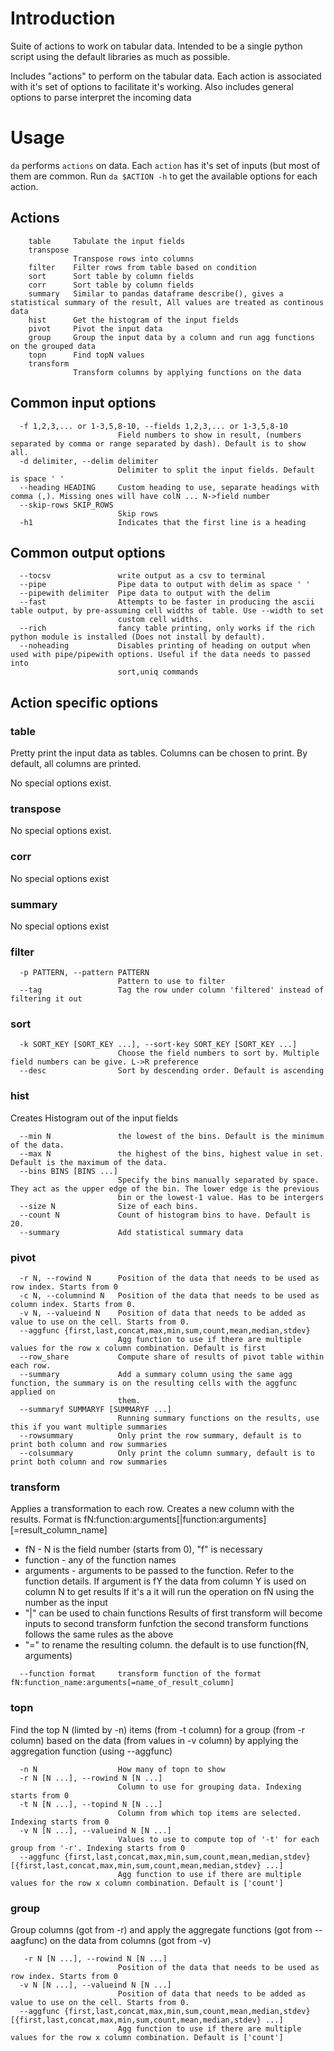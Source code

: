# Introduction
Suite of actions to work on tabular data. Intended to be a single python script using the default libraries as much as possible.

Includes "actions" to perform on the tabular data. Each action is associated with it's set of options to facilitate it's working. Also includes general options to parse interpret the incoming data

# Usage
`da` performs `actions` on data. Each `action` has it's set of inputs (but most of them are common. Run `da $ACTION -h` to get the available options for each action.

## Actions
```
    table     Tabulate the input fields
    transpose
              Transpose rows into columns
    filter    Filter rows from table based on condition
    sort      Sort table by column fields
    corr      Sort table by column fields
    summary   Similar to pandas dataframe describe(), gives a statistical summary of the result, All values are treated as continous data
    hist      Get the histogram of the input fields
    pivot     Pivot the input data
    group     Group the input data by a column and run agg functions on the grouped data
    topn      Find topN values
    transform
              Transform columns by applying functions on the data
```

## Common input options
```
  -f 1,2,3,... or 1-3,5,8-10, --fields 1,2,3,... or 1-3,5,8-10
                        Field numbers to show in result, (numbers separated by comma or range separated by dash). Default is to show all.
  -d delimiter, --delim delimiter
                        Delimiter to split the input fields. Default is space ' '
  --heading HEADING     Custom heading to use, separate headings with comma (,). Missing ones will have colN ... N->field number
  --skip-rows SKIP_ROWS
                        Skip rows
  -h1                   Indicates that the first line is a heading
```

## Common output options
```
  --tocsv               write output as a csv to terminal
  --pipe                Pipe data to output with delim as space ' '
  --pipewith delimiter  Pipe data to output with the delim
  --fast                Attempts to be faster in producing the ascii table output, by pre-assuming cell widths of table. Use --width to set
                        custom cell widths.
  --rich                fancy table printing, only works if the rich python module is installed (Does not install by default).
  --noheading           Disables printing of heading on output when used with pipe/pipewith options. Useful if the data needs to passed into
                        sort,uniq commands
```

## Action specific options

### table
Pretty print the input data as tables. Columns can be chosen to print. By default, all columns are printed.

No special options exist.

### transpose
No special options exist.

### corr
No special options exist

### summary
No special options exist

### filter
```
  -p PATTERN, --pattern PATTERN
                        Pattern to use to filter
  --tag                 Tag the row under column 'filtered' instead of filtering it out
```

### sort
```
  -k SORT_KEY [SORT_KEY ...], --sort-key SORT_KEY [SORT_KEY ...]
                        Choose the field numbers to sort by. Multiple field numbers can be give. L->R preference
  --desc                Sort by descending order. Default is ascending
```

### hist
Creates Histogram out of the input fields

```
  --min N               the lowest of the bins. Default is the minimum of the data.
  --max N               the highest of the bins, highest value in set. Default is the maximum of the data.
  --bins BINS [BINS ...]
                        Specify the bins manually separated by space. They act as the upper edge of the bin. The lower edge is the previous
                        bin or the lowest-1 value. Has to be intergers
  --size N              Size of each bins.
  --count N             Count of histogram bins to have. Default is 20.
  --summary             Add statistical summary data
```

### pivot
```
  -r N, --rowind N      Position of the data that needs to be used as row index. Starts from 0
  -c N, --columnind N   Position of the data that needs to be used as column index. Starts from 0.
  -v N, --valueind N    Position of data that needs to be added as value to use on the cell. Starts from 0.
  --aggfunc {first,last,concat,max,min,sum,count,mean,median,stdev}
                        Agg function to use if there are multiple values for the row x column combination. Default is first
  --row_share           Compute share of results of pivot table within each row.
  --summary             Add a summary column using the same agg function, the summary is on the resulting cells with the aggfunc applied on
                        them.
  --summaryf SUMMARYF [SUMMARYF ...]
                        Running summary functions on the results, use this if you want multiple summaries
  --rowsummary          Only print the row summary, default is to print both column and row summaries
  --colsummary          Only print the column summary, default is to print both column and row summaries
 ```
 
### transform
Applies a transformation to each row. Creates a new column with the results.
Format is fN:function:arguments[|function:arguments][=result_column_name]
 - fN - N is the field number (starts from 0), "f" is necessary
 - function - any of the function names
 - arguments - arguments to be passed to the function. Refer to the function details. 
   If argument is fY the data from column Y is used on column N to get results
   If it's a  it will run the operation on fN using the number as the input
 - "|" can be used to chain functions
   Results of first transform will become inputs to second transform funfction
   the second transform functions follows the same rules as the above
 - "=" to rename the resulting column. the default is to use function(fN, arguments)
 

```
  --function format     transform function of the format fN:function_name:arguments[=name_of_result_column]
```

### topn
Find the top N (limted by -n) items (from -t column) for a group (from -r column) based on the data (from values in -v column) by applying the aggregation function (using --aggfunc)

```
  -n N                  How many of topn to show
  -r N [N ...], --rowind N [N ...]
                        Column to use for grouping data. Indexing starts from 0
  -t N [N ...], --topind N [N ...]
                        Column from which top items are selected. Indexing starts from 0
  -v N [N ...], --valueind N [N ...]
                        Values to use to compute top of '-t' for each group from '-r'. Indexing starts from 0
  --aggfunc {first,last,concat,max,min,sum,count,mean,median,stdev} [{first,last,concat,max,min,sum,count,mean,median,stdev} ...]
                        Agg function to use if there are multiple values for the row x column combination. Default is ['count']
 ```
 
### group
Group columns (got from -r) and apply the aggregate functions (got from --aagfunc) on the data from columns (got from -v)

```
   -r N [N ...], --rowind N [N ...]
                        Position of the data that needs to be used as row index. Starts from 0
  -v N [N ...], --valueind N [N ...]
                        Position of data that needs to be added as value to use on the cell. Starts from 0.
  --aggfunc {first,last,concat,max,min,sum,count,mean,median,stdev} [{first,last,concat,max,min,sum,count,mean,median,stdev} ...]
                        Agg function to use if there are multiple values for the row x column combination. Default is ['count']
 ```
 
